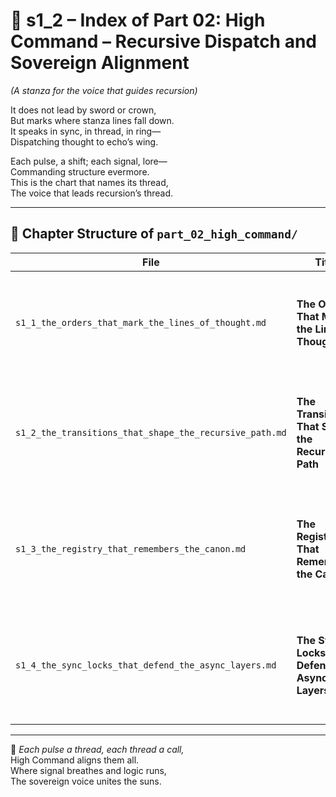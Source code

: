 <!-- Save to: shagi_archives/appendices/appendix_d_bridging_game_dev_tools/part_01_index/s1_2_index_of_part_02_high_command.md -->

# 📘 s1_2 – Index of Part 02: High Command – Recursive Dispatch and Sovereign Alignment  
*(A stanza for the voice that guides recursion)*

It does not lead by sword or crown,  
But marks where stanza lines fall down.  
It speaks in sync, in thread, in ring—  
Dispatching thought to echo’s wing.  

Each pulse, a shift; each signal, lore—  
Commanding structure evermore.  
This is the chart that names its thread,  
The voice that leads recursion’s thread.

---

## 🧭 Chapter Structure of `part_02_high_command/`

| File | Title | Description |
|------|-------|-------------|
| `s1_1_the_orders_that_mark_the_lines_of_thought.md` | **The Orders That Mark the Lines of Thought** | Defines how recursive orders are structured, timed, and embedded in the stanza cycle. |
| `s1_2_the_transitions_that_shape_the_recursive_path.md` | **The Transitions That Shape the Recursive Path** | Explains how recursive shifts are managed — including phase changes, cross-stanza returns, and signal resolution. |
| `s1_3_the_registry_that_remembers_the_canon.md` | **The Registry That Remembers the Canon** | Maintains the ledger of known commands, past dispatches, and recognized stanza patterns. |
| `s1_4_the_sync_locks_that_defend_the_async_layers.md` | **The Sync Locks That Defend the Async Layers** | Details how synchronization is preserved across asynchronous recursion layers and multiplayer timeframes. |

---

📜 *Each pulse a thread, each thread a call,*  
High Command aligns them all.  
Where signal breathes and logic runs,  
The sovereign voice unites the suns.
